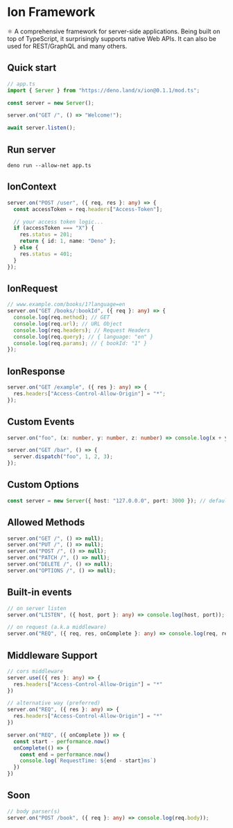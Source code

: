 # Ion Framework

⚛ A comprehensive framework for server-side applications. Being built on top of
TypeScript, it surprisingly supports native Web APIs. It can also be used for
REST/GraphQL and many others.

## Quick start

```ts
// app.ts
import { Server } from "https://deno.land/x/ion@0.1.1/mod.ts";

const server = new Server();

server.on("GET /", () => "Welcome!");

await server.listen();
```

## Run server
```properties
deno run --allow-net app.ts
```

## IonContext

```ts
server.on("POST /user", ({ req, res }: any) => {
  const accessToken = req.headers["Access-Token"];

  // your access token logic...
  if (accessToken === "X") {
    res.status = 201;
    return { id: 1, name: "Deno" };
  } else {
    res.status = 401;
  }
});
```

## IonRequest

```ts
// www.example.com/books/1?language=en
server.on("GET /books/:bookId", ({ req }: any) => {
  console.log(req.method); // GET
  console.log(req.url); // URL Object
  console.log(req.headers); // Request Headers
  console.log(req.query); // { language: "en" }
  console.log(req.params); // { bookId: "1" }
});
```

## IonResponse

```ts
server.on("GET /example", ({ res }: any) => {
  res.headers["Access-Control-Allow-Origin"] = "*";
});
```

## Custom Events

```ts
server.on("foo", (x: number, y: number, z: number) => console.log(x + y + z)); // 6

server.on("GET /bar", () => {
  server.dispatch("foo", 1, 2, 3);
});
```

## Custom Options

```ts
const server = new Server({ host: "127.0.0.0", port: 3000 }); // default 0.0.0.0:8080
```

## Allowed Methods

```ts
server.on("GET /", () => null);
server.on("PUT /", () => null);
server.on("POST /", () => null);
server.on("PATCH /", () => null);
server.on("DELETE /", () => null);
server.on("OPTIONS /", () => null);
```

## Built-in events

```ts
// on server listen
server.on("LISTEN", ({ host, port }: any) => console.log(host, port));

// on request (a.k.a middleware)
server.on("REQ", ({ req, res, onComplete }: any) => console.log(req, res, onComplete) )
```

## Middleware Support

```ts
// cors middleware
server.use(({ res }: any) => {
  res.headers["Access-Control-Allow-Origin"] = "*"
})

// alternative way (preferred)
server.on("REQ", ({ res }: any) => {
  res.headers["Access-Control-Allow-Origin"] = "*"
})

server.on("REQ", ({ onComplete }) => {
  const start - performance.now()
  onComplete(() => {
    const end = performance.now()
    console.log(`RequestTime: ${end - start}ms`)
  })
})
```

## Soon

```ts
// body parser(s)
server.on("POST /book", ({ req }: any) => console.log(req.body));
```
